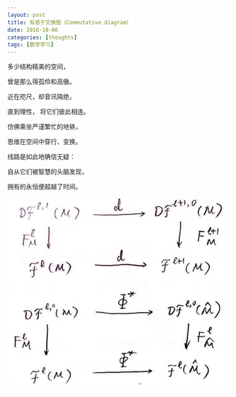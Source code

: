```yaml
---
layout: post
title: 有感于交换图（Commutative diagram）
date: 2016-10-06
categories: [thoughts]
tags: [数学学习]
---
```


多少结构精美的空间， 

曾是那么得孤伶和高傲。 

近在咫尺，却音讯隔绝， 

直到理性， 将它们彼此相连。

仿佛乘坐严谨繁忙的地铁， 

思维在空间中穿行、变换。 

线路是如此地确信无疑： 

自从它们被智慧的头脑发现， 

拥有的永恒便超越了时间。

![](/figures/p37740850.jpg)
